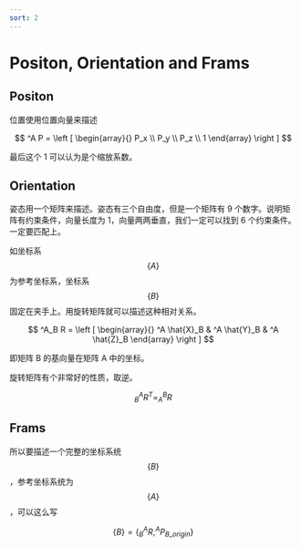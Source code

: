 ```yaml
---
sort: 2
---
```

# Positon, Orientation and Frams

## Positon

位置使用位置向量来描述

$$
^A P = \left [
    \begin{array}{}
        P_x \\
        P_y \\
        P_z \\
        1
    \end{array}
\right ]
$$

最后这个 1 可以认为是个缩放系数。

## Orientation

姿态用一个矩阵来描述。姿态有三个自由度，但是一个矩阵有 9 个数字。说明矩阵有约束条件，向量长度为 1，向量两两垂直，我们一定可以找到 6 个约束条件。一定要匹配上。

如坐标系 $$ \{ A \} $$ 为参考坐标系，坐标系 $$ \{ B \} $$ 固定在夹手上。用旋转矩阵就可以描述这种相对关系。

$$
^A_B R = \left [
    \begin{array}{}
        ^A \hat{X}_B & ^A \hat{Y}_B & ^A \hat{Z}_B
    \end{array}
\right ]
$$

即矩阵 B 的基向量在矩阵 A 中的坐标。

旋转矩阵有个非常好的性质，取逆。

$$
^A_B R^T = ^B_A R
$$

## Frams

所以要描述一个完整的坐标系统 $$ \{ B \} $$，参考坐标系统为 $$ \{ A \} $$，可以这么写

$$
\{ B \} = \{ ^A_B R , ^A P_{B\_origin} \}
$$






